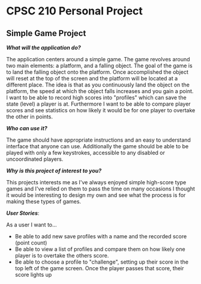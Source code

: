 # CPSC 210 Personal Project

## Simple Game Project 

***What will the application do?***

The application centers around a simple game. The game revolves 
around two main elements: a platform, and a falling object. The
goal of the game is to land the falling object onto the platform.
Once accomplished the object will reset at the top of the screen 
and the platform will be located at a different place. The idea is
that as you continuously land the object on the platform, the speed
at which the object falls increases and you gain a point. I want 
to be able to record high scores into "profiles" which can save the 
state (level) a player is at. Furthermore I want to be able to 
compare player scores and see statistics on how likely it would be 
for one player to overtake the other in points.

***Who can use it?***

The game should have appropriate instructions and an easy to understand
interface that anyone can use. Additionally the game should be able
to be played with only a few keystrokes, accessible to any disabled 
or uncoordinated players.

***Why is this project of interest to you?***

This projects interests me as I've always enjoyed simple high-score
type games and I've relied on them to pass the time on many occasions
I thought it would be interesting to design my own and see what the
process is for making these types of games.

***User Stories***: 

As a user I want to...

- Be able to add new save profiles with a name and the recorded 
score (point count) 
- Be able to view a list of profiles and compare them on how likely
one player is to overtake the others score.
- Be able to choose a profile to "challenge", setting up their score
in the top left of the game screen. Once the player passes that
score, their score lights up